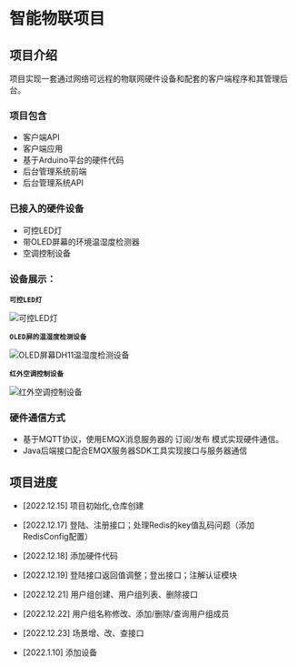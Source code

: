 # 智能物联项目

## 项目介绍

项目实现一套通过网络可远程的物联网硬件设备和配套的客户端程序和其管理后台。

### 项目包含

- 客户端API
- 客户端应用
- 基于Arduino平台的硬件代码
- 后台管理系统前端
- 后台管理系统API

### 已接入的硬件设备

- 可控LED灯
- 带OLED屏幕的环境温湿度检测器
- 空调控制设备

### 设备展示：

**`可控LED灯`**

![可控LED灯](https://github.com/qianzhikang/smart-iot/blob/main/images/led.jpeg)



**`OLED屏的温湿度检测设备`**

![OLED屏幕DH11温湿度检测设备](https://github.com/qianzhikang/smart-iot/blob/main/images/dh11.jpeg)



**`红外空调控制设备`**

![红外空调控制设备](https://github.com/qianzhikang/smart-iot/blob/main/images/ac.jpeg)



### 硬件通信方式

- 基于MQTT协议，使用EMQX消息服务器的 订阅/发布 模式实现硬件通信。
- Java后端接口配合EMQX服务器SDK工具实现接口与服务器通信



## 项目进度

- [2022.12.15] 项目初始化,仓库创建

- [2022.12.17] 登陆、注册接口；处理Redis的key值乱码问题（添加RedisConfig配置）

- [2022.12.18] 添加硬件代码

- [2022.12.19] 登陆接口返回值调整；登出接口；注解认证模块

- [2022.12.21] 用户组创建、用户组列表、删除接口

- [2022.12.22] 用户组名称修改、添加/删除/查询用户组成员

- [2022.12.23] 场景增、改、查接口

- [2022.1.10]  添加设备
